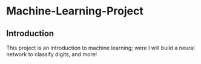 # Machine-Learning-Project

## Introduction
This project is an introduction to machine learning; were I will build a neural
network to classify digits, and more!
